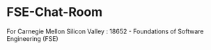 # FSE-Chat-Room
For Carnegie Mellon Silicon Valley : 18652 - Foundations of Software Engineering (FSE)
